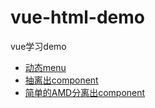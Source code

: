 # vue-html-demo
vue学习demo

- [动态menu](https://github.com/chinaqstar/vue-html-demo/tree/8ab7dac0bf7b282ecd4572ddd4b2dd736698d556)
- [抽离出component](https://github.com/chinaqstar/vue-html-demo/tree/94a039a247dd428a17ceda9ea2a46b5511e5c199)
- [简单的AMD分离出component](https://github.com/chinaqstar/vue-html-demo/tree/08bde0011d3a50527dbc134d2f9d188f4efde765)
